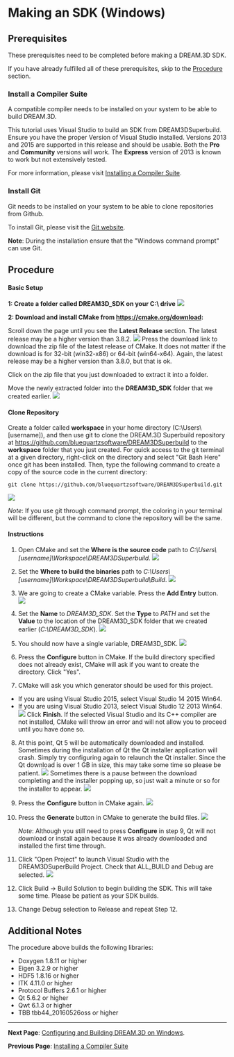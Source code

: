Making an SDK (Windows)
===============

<a name="prerequisites">

## Prerequisites ##

</a>

These prerequisites need to be completed before making a DREAM.3D SDK.

If you have already fulfilled all of these prerequisites, skip to the [Procedure](#procedure) section.

<a name="compiler_suite">

### Install a Compiler Suite ###

</a>

A compatible compiler needs to be installed on your system to be able to build DREAM.3D.

This tutorial uses Visual Studio to build an SDK from DREAM3DSuperbuild.  Ensure you have the proper Version of Visual Studio installed.  Versions 2013 and 2015 are supported in this release and should be usable.  Both the **Pro** and **Community** versions will work. The **Express** version of 2013 is known to work but not extensively tested.

For more information, please visit [Installing a Compiler Suite](http://dream3d.bluequartz.net/binaries/Help/DREAM3D/compiler_suite.html).

### Install Git ###

Git needs to be installed on your system to be able to clone repositories from Github.

To install Git, please visit the [Git website](https://git-scm.com/downloads).

**Note**: During the installation ensure that the "Windows command prompt" can use Git.

<a name="procedure">

## Procedure ##

</a>

#### Basic Setup ####

**1: Create a folder called DREAM3D_SDK on your C:\ drive**
![](Images/Windows/create_sdk_folder.png)

**2: Download and install CMake from https://cmake.org/download:**

Scroll down the page until you see the **Latest Release** section.  The latest release may be a higher version than 3.8.2.
![](Images/Windows/cmake_download_page.png)
Press the download link to download the zip file of the latest release of CMake.  It does not matter if the download is for 32-bit (win32-x86) or 64-bit (win64-x64).  Again, the latest release may be a higher version than 3.8.0, but that is ok.

Click on the zip file that you just downloaded to extract it into a folder.

Move the newly extracted folder into the **DREAM3D_SDK** folder that we created earlier.
![](Images/Windows/cmake_in_sdk_folder.png)

#### Clone Repository ####

Create a folder called **workspace** in your home directory (C:\Users\\[username]), and then use git to clone the DREAM.3D Superbuild repository at https://github.com/bluequartzsoftware/DREAM3DSuperbuild to the **workspace** folder that you just created.  For quick access to the git terminal at a given directory, right-click on the directory and select "Git Bash Here" once git has been installed.  Then, type the following command to create a copy of the source code in the current directory:

    git clone https://github.com/bluequartzsoftware/DREAM3DSuperbuild.git

![](Images/Windows/dream3d_superbuild_placement.png)

*Note*: If you use git through command prompt, the coloring in your terminal will be different, but the command to clone the repository will be the same.

#### Instructions ####

1. Open CMake and set the **Where is the source code** path to *C:\Users\\[username]\Workspace\DREAM3DSuperbuild*.
![](Images/Windows/source_code_path.png)

2. Set the **Where to build the binaries** path to *C:\Users\\[username]\Workspace\DREAM3DSuperbuild\Build*.
![](Images/Windows/build_binaries.png)

3. We are going to create a CMake variable.  Press the **Add Entry** button.
![](Images/Windows/add_entry.png)

4. Set the **Name** to *DREAM3D_SDK*.  Set the **Type** to *PATH* and set the **Value** to the location of the DREAM3D_SDK folder that we created earlier (*C:\DREAM3D_SDK*).
![](Images/Windows/create_cmake_variable.png)

5. You should now have a single variable, DREAM3D_SDK.
![](Images/Windows/cmake_before_configuration.png)

6. Press the **Configure** button in CMake.  If the build directory specified does not already exist, CMake will ask if you want to create the directory.  Click "Yes".

7. CMake will ask you which generator should be used for this project.
  + If you are using Visual Studio 2015, select Visual Studio 14 2015 Win64.
  + If you are using Visual Studio 2013, select Visual Studio 12 2013 Win64.
![](Images/Windows/cmake_select_generator.png)
  Click **Finish**.  If the selected Visual Studio and its C++ compiler are not installed, CMake will throw an error and will not allow you to proceed until you have done so.

8. At this point, Qt 5 will be automatically downloaded and installed.  Sometimes during the installation of Qt the Qt installer application will crash.  Simply try configuring again to relaunch the Qt installer.  Since the Qt download is over 1 GB in size, this may take some time so please be patient.
![](Images/Windows/downloading_qt.png)
Sometimes there is a pause between the download completing and the installer popping up, so just wait a minute or so for the installer to appear.
![](Images/Windows/qt_installer.png)

9. Press the **Configure** button in CMake again.
![](Images/Windows/debug_configured.png)

10. Press the **Generate** button in CMake to generate the build files.
![](Images/Windows/cmake_generated.png)

    *Note*: Although you still need to press **Configure** in step 9, Qt will not download or install again because it was already downloaded and installed the first time through.

11. Click "Open Project" to launch Visual Studio with the DREAM3DSuperBuild Project. Check that ALL_BUILD and Debug are selected.
![](Images/Windows/visual_studio_project.png)

12. Click Build -> Build Solution to begin building the SDK.  This will take some time.  Please be patient as your SDK builds.

13. Change Debug selection to Release and repeat Step 12.

## Additional Notes ##
The procedure above builds the following libraries:

+ Doxygen 1.8.11 or higher
+ Eigen 3.2.9 or higher
+ HDF5 1.8.16 or higher
+ ITK 4.11.0 or higher
+ Protocol Buffers 2.6.1 or higher
+ Qt 5.6.2 or higher
+ Qwt 6.1.3 or higher
+ TBB tbb44_20160526oss or higher

---
**Next Page**: [Configuring and Building DREAM.3D on Windows](http://dream3d.bluequartz.net/binaries/Help/DREAM3D/windows_configure_and_build_dream3d.html).

**Previous Page**: [Installing a Compiler Suite](http://dream3d.bluequartz.net/binaries/Help/DREAM3D/compiler_suite.html)
